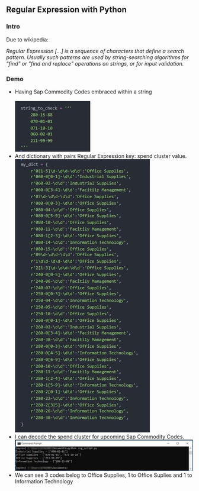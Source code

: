 <h2>Regular Expression with Python</h2>
<h3>Intro</h3>
<p>Due to wikipedia:</p>
<p><i>Regular Expression [...] is a sequence of characters that define a search pattern. Usually such patterns are used by string-searching algorithms for "find" or "find and replace" operations on strings, or for input validation.</i></p>
<h3>Demo</h3>
<ul>
  <li>Having Sap Commodity Codes embraced within a string</li>
  <br>
  <img src="images/string.JPG">
  <li>And dictionary with pairs Regular Expression key: spend cluster value.</li>
  <img src="images/re.JPG">
  <li>I can decode the spend cluster for upcoming Sap Commodity Codes.</li>
  <img src="images/outcome.jpg">
  <li>We can see 3 codes belog to Office Supplies, 1 to Office Suplies and 1 to Information Technology</li>
</ul>

